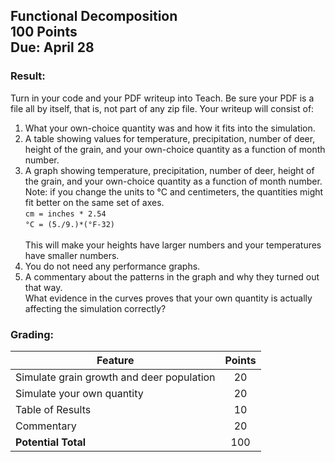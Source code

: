 ## Functional Decomposition<br>100 Points<br>Due: April 28


### Result:
Turn in your code and your PDF writeup into Teach. Be sure your PDF is a file all by itself, that is, not part of any zip file. Your writeup will consist of:

1. What your own-choice quantity was and how it fits into the simulation.
2. A table showing values for temperature, precipitation, number of deer, height of the grain, and your own-choice quantity as a function of month number.
3. A graph showing temperature, precipitation, number of deer, height of the grain, and your own-choice quantity as a function of month number. Note: if you change the units to °C and centimeters, the quantities might fit better on the same set of axes.
   <br>`cm = inches * 2.54`
   <br>`°C = (5./9.)*(°F-32)`
   <br><br>This will make your heights have larger numbers and your temperatures have smaller numbers.
4. You do not need any performance graphs.
5. A commentary about the patterns in the graph and why they turned out that way.
   <br>What evidence in the curves proves that your own quantity is actually affecting the simulation correctly?

### Grading:
| Feature | Points |
| ------- | :----: |
| Simulate grain growth and deer population | 20 |
| Simulate your own quantity | 20 |
| Table of Results | 10 |
| Commentary | 20 |
| **Potential Total** | 100 |

